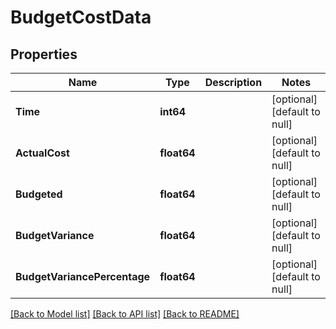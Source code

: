 # BudgetCostData

## Properties
Name | Type | Description | Notes
------------ | ------------- | ------------- | -------------
**Time** | **int64** |  | [optional] [default to null]
**ActualCost** | **float64** |  | [optional] [default to null]
**Budgeted** | **float64** |  | [optional] [default to null]
**BudgetVariance** | **float64** |  | [optional] [default to null]
**BudgetVariancePercentage** | **float64** |  | [optional] [default to null]

[[Back to Model list]](../README.md#documentation-for-models) [[Back to API list]](../README.md#documentation-for-api-endpoints) [[Back to README]](../README.md)

